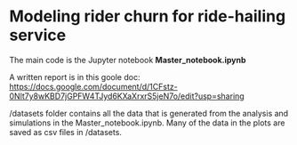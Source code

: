 # Modeling rider churn for ride-hailing service

The main code is the Jupyter notebook **Master_notebook.ipynb**

A written report is in this goole doc: 
https://docs.google.com/document/d/1CFstz-0Nlt7y8wKBD7jGPFW4TJyd6KXaXrxrS5jeN7o/edit?usp=sharing

/datasets folder contains all the data that is generated from the analysis and simulations in the Master_notebook.ipynb. Many of the data in the plots are saved as csv files in /datasets.

